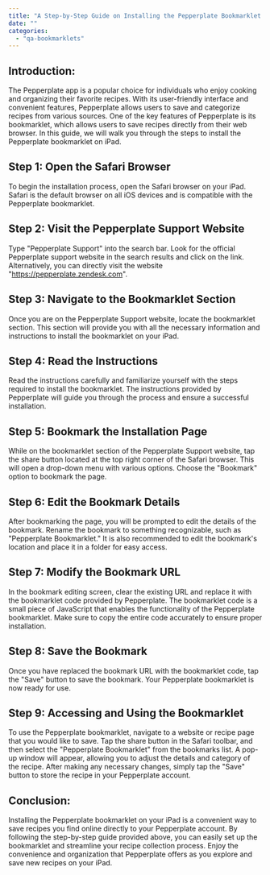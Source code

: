 ```yaml
---
title: "A Step-by-Step Guide on Installing the Pepperplate Bookmarklet on iPad"
date: ""
categories: 
  - "qa-bookmarklets"
---
```


## Introduction:

The Pepperplate app is a popular choice for individuals who enjoy cooking and organizing their favorite recipes. With its user-friendly interface and convenient features, Pepperplate allows users to save and categorize recipes from various sources. One of the key features of Pepperplate is its bookmarklet, which allows users to save recipes directly from their web browser. In this guide, we will walk you through the steps to install the Pepperplate bookmarklet on iPad.

## Step 1: Open the Safari Browser

To begin the installation process, open the Safari browser on your iPad. Safari is the default browser on all iOS devices and is compatible with the Pepperplate bookmarklet.

## Step 2: Visit the Pepperplate Support Website

Type "Pepperplate Support" into the search bar. Look for the official Pepperplate support website in the search results and click on the link. Alternatively, you can directly visit the website "https://pepperplate.zendesk.com".

## Step 3: Navigate to the Bookmarklet Section

Once you are on the Pepperplate Support website, locate the bookmarklet section. This section will provide you with all the necessary information and instructions to install the bookmarklet on your iPad.

## Step 4: Read the Instructions

Read the instructions carefully and familiarize yourself with the steps required to install the bookmarklet. The instructions provided by Pepperplate will guide you through the process and ensure a successful installation.

## Step 5: Bookmark the Installation Page

While on the bookmarklet section of the Pepperplate Support website, tap the share button located at the top right corner of the Safari browser. This will open a drop-down menu with various options. Choose the "Bookmark" option to bookmark the page.

## Step 6: Edit the Bookmark Details

After bookmarking the page, you will be prompted to edit the details of the bookmark. Rename the bookmark to something recognizable, such as "Pepperplate Bookmarklet." It is also recommended to edit the bookmark's location and place it in a folder for easy access.

## Step 7: Modify the Bookmark URL

In the bookmark editing screen, clear the existing URL and replace it with the bookmarklet code provided by Pepperplate. The bookmarklet code is a small piece of JavaScript that enables the functionality of the Pepperplate bookmarklet. Make sure to copy the entire code accurately to ensure proper installation.

## Step 8: Save the Bookmark

Once you have replaced the bookmark URL with the bookmarklet code, tap the "Save" button to save the bookmark. Your Pepperplate bookmarklet is now ready for use.

## Step 9: Accessing and Using the Bookmarklet

To use the Pepperplate bookmarklet, navigate to a website or recipe page that you would like to save. Tap the share button in the Safari toolbar, and then select the "Pepperplate Bookmarklet" from the bookmarks list. A pop-up window will appear, allowing you to adjust the details and category of the recipe. After making any necessary changes, simply tap the "Save" button to store the recipe in your Pepperplate account.

## Conclusion:

Installing the Pepperplate bookmarklet on your iPad is a convenient way to save recipes you find online directly to your Pepperplate account. By following the step-by-step guide provided above, you can easily set up the bookmarklet and streamline your recipe collection process. Enjoy the convenience and organization that Pepperplate offers as you explore and save new recipes on your iPad.
